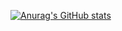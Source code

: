 [![Anurag's GitHub stats](https://github-readme-stats-sigma-five.vercel.app/api?username=Rutts07&show_icons=true&theme=merko)](https://github.com/anuraghazra/github-readme-stats)
